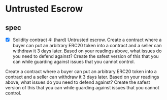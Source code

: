 # Untrusted Escrow

## spec

- [x] Solidity contract 4: (hard) Untrusted escrow. Create a contract where a buyer can put an arbitrary ERC20 token into a contract and a seller can withdraw it 3 days later. Based on your readings above, what issues do you need to defend against? Create the safest version of this that you can while guarding against issues that you cannot control.

Create a contract where a buyer can put an arbitrary ERC20 token into a contract and a seller can withdraw it 3 days later. Based on your readings above, what issues do you need to defend against? Create the safest version of this that you can while guarding against issues that you cannot control.
